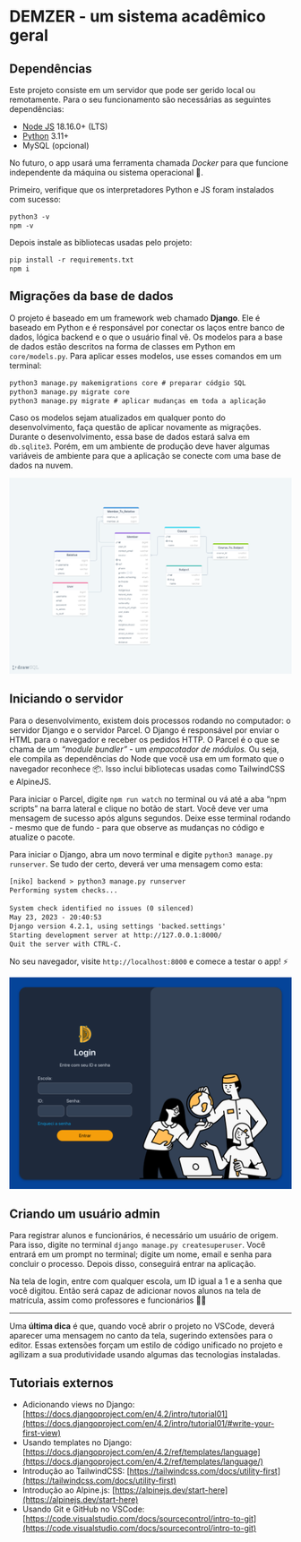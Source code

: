 # DEMZER - um sistema acadêmico geral

## Dependências

Este projeto consiste em um servidor que pode ser gerido local ou remotamente. Para o seu funcionamento são necessárias as seguintes dependências:

- [Node JS](https://nodejs.org/pt-br) 18.16.0+ (LTS)
- [Python](https://www.python.org/downloads/) 3.11+
- MySQL (opcional)

No futuro, o app usará uma ferramenta chamada *Docker* para que funcione independente da máquina ou sistema operacional 🐳.

Primeiro, verifique que os interpretadores Python e JS foram instalados com sucesso:

```shell
python3 -v
npm -v
```

Depois instale as bibliotecas usadas pelo projeto:

```shell
pip install -r requirements.txt
npm i
```

## Migrações da base de dados

O projeto é baseado em um framework web chamado **Django**. Ele é baseado em Python e é responsável por conectar os laços entre banco de dados, lógica backend e o que o usuário final vê. Os modelos para a base de dados estão descritos na forma de classes em Python em `core/models.py`. Para aplicar esses modelos, use esses comandos em um terminal:

```shell
python3 manage.py makemigrations core # preparar códgio SQL
python3 manage.py migrate core
python3 manage.py migrate # aplicar mudanças em toda a aplicação
```

Caso os modelos sejam atualizados em qualquer ponto do desenvolvimento, faça questão de aplicar novamente as migrações. Durante o desenvolvimento, essa base de dados estará salva em `db.sqlite3`. Porém, em um ambiente de produção deve haver algumas variáveis de ambiente para que a aplicação se conecte com uma base de dados na nuvem.

![diagrama conceitual da base de dados](assets/db-diagram.png)

## Iniciando o servidor

Para o desenvolvimento, existem dois processos rodando no computador: o servidor Django e o servidor Parcel. O Django é responsável por enviar o HTML para o navegador e receber os pedidos HTTP. O Parcel é o que se chama de um *“module bundler”* - um *empacotador de módulos.* Ou seja, ele compila as dependências do Node que você usa em um formato que o navegador reconhece 📦. Isso inclui bibliotecas usadas como TailwindCSS e AlpineJS.

Para iniciar o Parcel, digite `npm run watch` no terminal ou vá até a aba “npm scripts” na barra lateral e clique no botão de start. Você deve ver uma mensagem de sucesso após alguns segundos. Deixe esse terminal rodando - mesmo que de fundo - para que observe as mudanças no código e atualize o pacote.

Para iniciar o Django, abra um novo terminal e digite `python3 manage.py runserver`. Se tudo der certo, deverá ver uma mensagem como esta:

```shell
[niko] backend > python3 manage.py runserver
Performing system checks...

System check identified no issues (0 silenced)
May 23, 2023 - 20:40:53
Django version 4.2.1, using settings 'backed.settings'
Starting development server at http://127.0.0.1:8000/
Quit the server with CTRL-C.
```

No seu navegador, visite `http://localhost:8000` e comece a testar o app! ⚡️

![tela de login](assets/login-screenshot.png)

## Criando um usuário admin

Para registrar alunos e funcionários, é necessário um usuário de origem. Para isso, digite no terminal `django manage.py createsuperuser`. Você entrará em um prompt no terminal; digite um nome, email e senha para concluir o processo. Depois disso, conseguirá entrar na aplicação.

Na tela de login, entre com qualquer escola, um ID igual a 1 e a senha que você digitou. Então será capaz de adicionar novos alunos na tela de matrícula, assim como professores e funcionários 🧑‍🏫

---

Uma **última dica** é que, quando você abrir o projeto no VSCode, deverá aparecer uma mensagem no canto da tela, sugerindo extensões para o editor. Essas extensões forçam um estilo de código unificado no projeto e agilizam a sua produtividade usando algumas das tecnologias instaladas.

## Tutoriais externos

- Adicionando views no Django: [https://docs.djangoproject.com/en/4.2/intro/tutorial01](https://docs.djangoproject.com/en/4.2/intro/tutorial01/#write-your-first-view)
- Usando templates no Django: [https://docs.djangoproject.com/en/4.2/ref/templates/language](https://docs.djangoproject.com/en/4.2/ref/templates/language/)
- Introdução ao TailwindCSS: [https://tailwindcss.com/docs/utility-first](https://tailwindcss.com/docs/utility-first)
- Introdução ao Alpine.js: [https://alpinejs.dev/start-here](https://alpinejs.dev/start-here)
- Usando Git e GitHub no VSCode: [https://code.visualstudio.com/docs/sourcecontrol/intro-to-git](https://code.visualstudio.com/docs/sourcecontrol/intro-to-git)

